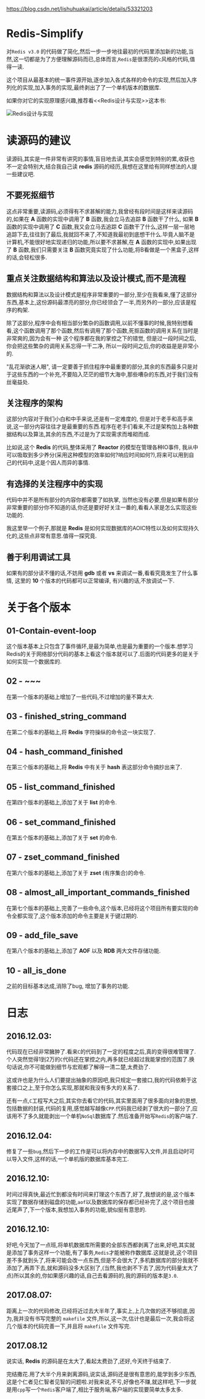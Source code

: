 https://blog.csdn.net/lishuhuakai/article/details/53321203

# Redis-Simplify
对`Redis v3.0` 的代码做了简化,然后一步一步地往最初的代码里添加新的功能,当然,这一切都是为了方便理解源码而已,总体而言,`Redis`是很漂亮的`c`风格的代码,值得一读.



这个项目从最基本的统一事件源开始,逐步加入各式各样的命令的实现,然后加入序列化的实现,加入事务的实现,最终剥出了了一个单机版本的数据库.



如果你对它的实现原理感兴趣,推荐看<<Redis设计与实现>>这本书:

![Redis设计与实现](http://img.blog.csdn.net/20161124161052469)

# 读源码的建议

读源码,其实是一件非常有讲究的事情,盲目地去读,其实会感觉到特别的累,收获也不一定会特别大,结合我自己读 **redis** 源码的经历,我想在这里给有同样想法的人提一些建议吧.

## 不要死抠细节

这点非常重要,读源码,必须得有不求甚解的能力,我曾经有段时间是这样来读源码的,如果在 **A** 函数的实现中调用了 **B** 函数,我会立马去追踪 **B** 函数干了什么, 如果 **B** 函数的实现中调用了 **C** 函数,我又会立马去追踪 **C** 函数干了什么,这样一层一层地追踪下去,往往到了最后,我就回不来了,不知道我最初到底想干什么.毕竟人脑不是计算机,不能很好地实现递归的功能,所以要不求甚解,在 **A** 函数的实现中,如果出现了 **B** 函数,我们只需要关注 **B** 函数究竟实现了什么功能,将B看做是一个黑盒子,这样的话,会轻松很多.

## 重点关注数据结构和算法以及设计模式,而不是流程

数据结构和算法以及设计模式是程序非常重要的一部分,至少在我看来,懂了这部分东西,基本上,这份源码最漂亮的部分,你已经领会了一半,而另外的一部分,应该是程序的构架.

除了这部分,程序中会有相当部分繁杂的函数调用,以前不懂事的时候,我特别想看看,这个函数调用了那个函数,然后有调用了那个函数,死抠函数的调用关系在当时是非常爽的,因为会有一种 这个程序都在我的掌控之下的错觉, 但是过一段时间之后,你会把这些繁杂的调用关系忘得一干二净, 所以一段时间之后,你的收益是是非常小的. 

"乱花渐欲迷人眼", 请一定要善于抓住程序中最重要的部分,其余的东西最多只是对于这些东西的一个补充,不要陷入茫茫的细节大海中,那些嘈杂的东西,对于我们没有丝毫益处.

## 关注程序的架构

这部分内容对于我们小白和中手来说,还是有一定难度的, 但是对于老手和高手来说,这一部分内容往往才是最重要的东西.程序在老手们看来,不过是架构加上各种数据结构以及算法,其余的东西,不过是为了实现需求而堆砌而成.

比如说,这个 **Redis** 的代码,整体采用了 **Reactor** 的模型在管理各种IO事件, 我从中可以吸取到多少养分(采用这种模型的效率如何?响应时间如何?),将来可以用到自己的代码中,这是个因人而异的事情.

## 有选择的关注程序中的实现

代码中并不是所有部分的内容你都需要了如执掌, 当然也没有必要,但是如果有部分非常重要的部分你不知道的话,你还是要好好关注一番的,看看人家是怎么实现这些功能的.

我这里举一个例子,那就是 **Redis** 是如何实现数据库的AOIC特性以及如何实现持久化的,这些点非常有意思.值得一探究竟.

## 善于利用调试工具

如果有的部分读不懂的话,不妨用 **gdb** 或者 **vs** 来调试一番,看看究竟发生了什么事情, 这里的 **10** 个版本的代码都可以正常编译, 有兴趣的话,不放调试一下.


# 关于各个版本

## 01-Contain-event-loop

这个版本基本上只包含了事件循环,是最为简单,也是最为重要的一个版本.想学习Redis的关于网络部分代码的基本上看这个版本就可以了.后面的代码更多的是关于如何实现一个数据库的.

## 02 - ~~~

在第一个版本的基础上增加了一些代码,不过增加的量不算太大.

## 03 - finished_string_command

在第二个版本的基础上,将 **Redis** 字符操纵的命令这一块实现了.

## 04 - hash_command_finished

在第三个版本的基础上,将 **Redis** 中有关于 **hash** 表这部分命令摘抄出来了.

## 05 - list_command_finished

在第四个版本的基础上,添加了关于 **list** 的命令.

## 06 - set_command_finished

在第五个版本的基础上,添加了关于 **set** 的命令.

## 07 - zset_command_finished

在第六个版本的基础上,添加了关于 **zset** (有序集合)的命令.

## 08 - almost_all_important_commands_finished

在第七个版本的基础上,完善了一些命令,这个版本,已经将这个项目所有要实现的命令全都实现了,这个版本添加的命令主要是关于键过期的.

## 09 - add_file_save

在第八个版本的基础上,添加了 **AOF** 以及 **RDB** 两大文件存储功能.

## 10 - all_is_done

之前的目标基本达成,消除了bug, 增加了事务的功能.


# 日志

## 2016.12.03:

代码现在已经非常臃肿了.看来`C`的代码到了一定的程度之后,真的变得很难管理了.个人突然觉得1到2万的`C`代码还在掌控之内,再多就已经超过我能掌控的范围了.换句话说,你不可能做到细节与宏观都了解得一清二楚,太费劲了.

这或许也是为什么人们要提出抽象的原因吧,我只规定一套接口,我的代码依赖于这套接口之上,至于你怎么实现,那就和我没有多大的关系了.

还有一点,`C`工程写大之后,其实你去看它的代码,其实里面用了很多面向对象的思想,包括数据的封装,代码的复用,感觉越写越像`CPP`.代码我已经剥了很大的一部分了,应该用不了多久就能剥出一个单机`NoSql`数据库了.然后准备开始写`Redis`的客户端了.



## 2016.12.04:


修复了一些`bug`,然后下一步的工作是可以将内存中的数据写入文件,并且启动时可以导入文件,这样的话,一个单机版的数据库基本完工.



## 2016.12.10:

时间过得真快,最近忙到都没有时间来打理这个东西了,好了,我想说的是,这个版本实现了数据存储到磁盘的功能,`aof`以及数据库的保存都已经补完了,这个项目也接近尾声了,下一个版本,我想加入事务的功能,貌似挺有意思的.



## 2016.12.10:

好吧,今天加了一点班,将单机数据库所需要的全部东西都剥离了出来,好吧,其实就是添加了事务这样一个功能,有了事务,`Redis`才能被称作数据库.这就是说,这个项目差不多就到头了,将来可能会改一点东西,但是不会很大了,多机数据库的部分我就不添加了,再弄下去,就和源码没多大区别了,(当然,我也剥不下去了,因为代码量太大了点)所以其余的,你如果感兴趣的话,自己去看源码的,我的源码的版本是`3.0`.


## 2017.08.07:

距离上一次的代码修改,已经将近过去大半年了,事实上,上几次做的还不够彻底,因为,我并没有书写完整的 `makefile` 文件,所以,这一次,估计也是最后一次,我会将这几个版本的代码完善一下,并且将 `makefile` 文件写完.



## 2017.08.12

说实话, **Redis** 的源码是在太大了,看起太费劲了,还好,今天终于结束了.






完结撒花.用了大半个月来剥离源码,说实话,源码还是很有意思的,能学到多少东西,这是个仁者见仁智者见智的问题啦.对我来说,不亏,好像也不赚,就这样吧,下一步就是用`cpp`写一个`Redis`客户端了,相比于服务端,客户端的实现要简单太多太多.
